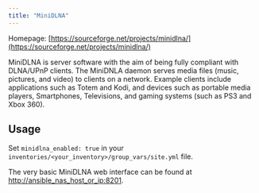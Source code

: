 ```yaml
---
title: "MiniDLNA"
---
```


Homepage: [https://sourceforge.net/projects/minidlna/](https://sourceforge.net/projects/minidlna/)

MiniDLNA is server software with the aim of being fully compliant with DLNA/UPnP clients. The MiniDNLA daemon serves media files (music, pictures, and video) to clients on a network. Example clients include applications such as Totem and Kodi, and devices such as portable media players, Smartphones, Televisions, and gaming systems (such as PS3 and Xbox 360).

## Usage

Set `minidlna_enabled: true` in your `inventories/<your_inventory>/group_vars/site.yml` file.

The very basic MiniDLNA web interface can be found at [http://ansible_nas_host_or_ip:8201](http://ansible_nas_host_or_ip:8201).
